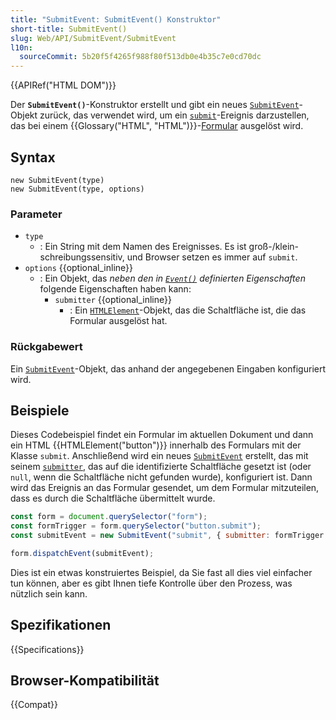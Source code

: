 ```yaml
---
title: "SubmitEvent: SubmitEvent() Konstruktor"
short-title: SubmitEvent()
slug: Web/API/SubmitEvent/SubmitEvent
l10n:
  sourceCommit: 5b20f5f4265f988f80f513db0e4b35c7e0cd70dc
---
```


{{APIRef("HTML DOM")}}

Der **`SubmitEvent()`**-Konstruktor erstellt und gibt ein neues [`SubmitEvent`](/de/docs/Web/API/SubmitEvent)-Objekt zurück, das verwendet wird, um ein [`submit`](/de/docs/Web/API/HTMLFormElement/submit_event)-Ereignis darzustellen, das bei einem {{Glossary("HTML", "HTML")}}-[Formular](/de/docs/Learn_web_development/Extensions/Forms) ausgelöst wird.

## Syntax

```js-nolint
new SubmitEvent(type)
new SubmitEvent(type, options)
```

### Parameter

- `type`
  - : Ein String mit dem Namen des Ereignisses.
    Es ist groß-/klein-schreibungssensitiv, und Browser setzen es immer auf `submit`.
- `options` {{optional_inline}}
  - : Ein Objekt, das _neben den in [`Event()`](/de/docs/Web/API/Event/Event) definierten Eigenschaften_ folgende Eigenschaften haben kann:
    - `submitter` {{optional_inline}}
      - : Ein [`HTMLElement`](/de/docs/Web/API/HTMLElement)-Objekt, das die Schaltfläche ist, die das Formular ausgelöst hat.

### Rückgabewert

Ein [`SubmitEvent`](/de/docs/Web/API/SubmitEvent)-Objekt, das anhand der angegebenen Eingaben konfiguriert wird.

## Beispiele

Dieses Codebeispiel findet ein Formular im aktuellen Dokument und dann ein HTML
{{HTMLElement("button")}} innerhalb des Formulars mit der Klasse `submit`.
Anschließend wird ein neues [`SubmitEvent`](/de/docs/Web/API/SubmitEvent) erstellt, das mit
seinem [`submitter`](/de/docs/Web/API/SubmitEvent/submitter), das auf die identifizierte Schaltfläche gesetzt ist (oder `null`, wenn die Schaltfläche nicht gefunden wurde), konfiguriert ist. Dann wird das Ereignis an das Formular gesendet,
um dem Formular mitzuteilen, dass es durch die Schaltfläche übermittelt wurde.

```js
const form = document.querySelector("form");
const formTrigger = form.querySelector("button.submit");
const submitEvent = new SubmitEvent("submit", { submitter: formTrigger });

form.dispatchEvent(submitEvent);
```

Dies ist ein etwas konstruiertes Beispiel, da Sie fast all dies viel einfacher tun können, aber es gibt Ihnen tiefe Kontrolle über den Prozess, was nützlich sein kann.

## Spezifikationen

{{Specifications}}

## Browser-Kompatibilität

{{Compat}}

